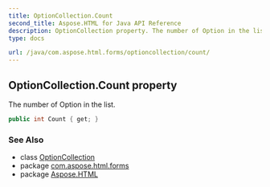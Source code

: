 ```yaml
---
title: OptionCollection.Count
second_title: Aspose.HTML for Java API Reference
description: OptionCollection property. The number of Option in the list
type: docs

url: /java/com.aspose.html.forms/optioncollection/count/
---
```

## OptionCollection.Count property

The number of Option in the list.

```java
public int Count { get; }
```

### See Also

* class [OptionCollection](../)
* package [com.aspose.html.forms](../../../com.aspose.html.forms/)
* package [Aspose.HTML](../../../)
